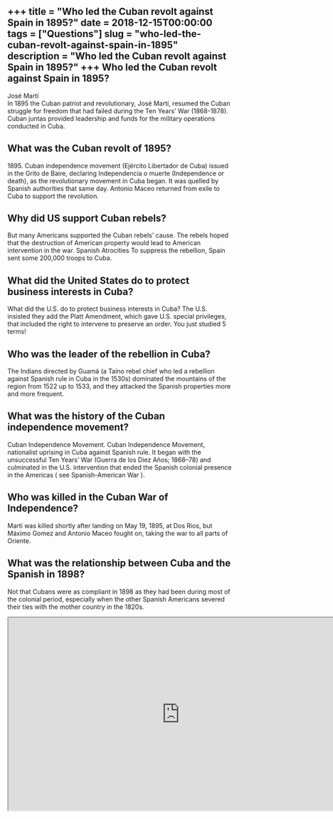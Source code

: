 +++
title = "Who led the Cuban revolt against Spain in 1895?"
date = 2018-12-15T00:00:00
tags = ["Questions"]
slug = "who-led-the-cuban-revolt-against-spain-in-1895"
description = "Who led the Cuban revolt against Spain in 1895?"
+++
Who led the Cuban revolt against Spain in 1895?
-----------------------------------------------

José Martí  
In 1895 the Cuban patriot and revolutionary, José Martí, resumed the Cuban struggle for freedom that had failed during the Ten Years’ War (1868-1878). Cuban juntas provided leadership and funds for the military operations conducted in Cuba.

What was the Cuban revolt of 1895?
----------------------------------

1895\. Cuban independence movement (Ejército Libertador de Cuba) issued in the Grito de Baire, declaring Independencia o muerte (Independence or death), as the revolutionary movement in Cuba began. It was quelled by Spanish authorities that same day. Antonio Maceo returned from exile to Cuba to support the revolution.

Why did US support Cuban rebels?
--------------------------------

But many Americans supported the Cuban rebels’ cause. The rebels hoped that the destruction of American property would lead to American intervention in the war. Spanish Atrocities To suppress the rebellion, Spain sent some 200,000 troops to Cuba.

What did the United States do to protect business interests in Cuba?
--------------------------------------------------------------------

What did the U.S. do to protect business interests in Cuba? The U.S. insisted they add the Platt Amendment, which gave U.S. special privileges, that included the right to intervene to preserve an order. You just studied 5 terms!

Who was the leader of the rebellion in Cuba?
--------------------------------------------

The Indians directed by Guamá (a Taíno rebel chief who led a rebellion against Spanish rule in Cuba in the 1530s) dominated the mountains of the region from 1522 up to 1533, and they attacked the Spanish properties more and more frequent.

What was the history of the Cuban independence movement?
--------------------------------------------------------

Cuban Independence Movement. Cuban Independence Movement, nationalist uprising in Cuba against Spanish rule. It began with the unsuccessful Ten Years’ War (Guerra de los Diez Años; 1868–78) and culminated in the U.S. intervention that ended the Spanish colonial presence in the Americas ( see Spanish-American War ).

Who was killed in the Cuban War of Independence?
------------------------------------------------

Martí was killed shortly after landing on May 19, 1895, at Dos Rios, but Máximo Gomez and Antonio Maceo fought on, taking the war to all parts of Oriente.

What was the relationship between Cuba and the Spanish in 1898?
---------------------------------------------------------------

Not that Cubans were as compliant in 1898 as they had been during most of the colonial period, especially when the other Spanish Americans severed their ties with the mother country in the 1820s.

<iframe allow="accelerometer; autoplay; clipboard-write; encrypted-media; gyroscope; picture-in-picture" allowfullscreen="" class="__youtube_prefs__  epyt-is-override  no-lazyload" data-no-lazy="1" data-origheight="433" data-origwidth="770" data-skipgform_ajax_framebjll="" height="433" id="_ytid_26945" loading="lazy" src="https://www.youtube.com/embed/1wURV75MkJo?enablejsapi=1&autoplay=0&cc_load_policy=0&cc_lang_pref=&iv_load_policy=1&loop=0&modestbranding=0&rel=1&fs=1&playsinline=0&autohide=2&theme=dark&color=red&controls=1&" title="YouTube player" width="770"></iframe>